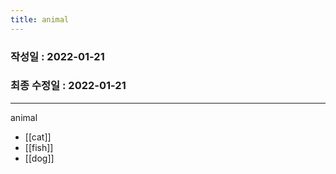 ```yaml
---
title: animal
---
```

### 작성일 : 2022-01-21 
### 최종 수정일 : 2022-01-21
----

animal

- [[cat]]
- [[fish]]
- [[dog]]